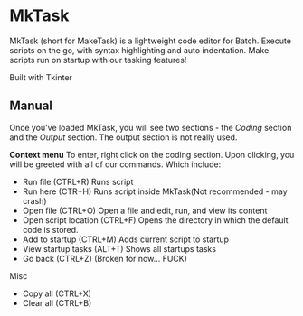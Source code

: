 # MkTask
 
MkTask (short for MakeTask) is a lightweight code editor for Batch. Execute scripts on the go, with syntax highlighting
and auto indentation. Make scripts run on startup with our tasking features!

Built with Tkinter

## Manual

Once you've loaded MkTask, you will see two sections - the *Coding* section and the *Output* section. The output section
is not really used.

**Context menu**
To enter, right click on the coding section. Upon clicking, you will be greeted with all of our commands. Which include:
* Run file (CTRL+R) Runs script
* Run here (CTR+H) Runs script inside MkTask(Not recommended - may crash)
* Open file (CTRL+O) Open a file and edit, run, and view its content
* Open script location (CTRL+F) Opens the directory in which the default code is stored.
* Add to startup (CTRL+M) Adds current script to startup
* View startup tasks (ALT+T) Shows all startups tasks
* Go back (CTRL+Z) (Broken for now... FUCK)

Misc

* Copy all (CTRL+X)
* Clear all (CTRL+B)